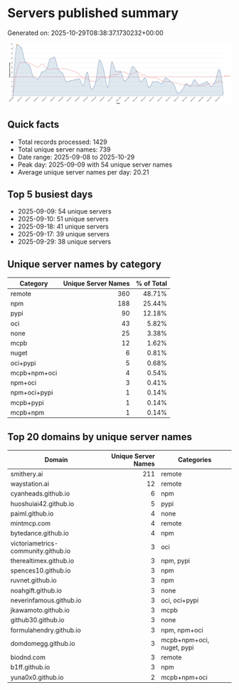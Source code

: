 # Servers published summary

Generated on: 2025-10-29T08:38:37.1730232+00:00

![Unique servers per day](servers-per-day.svg)

## Quick facts
- Total records processed: 1429
- Total unique server names: 739
- Date range: 2025-09-08 to 2025-10-29
- Peak day: 2025-09-09 with 54 unique server names
- Average unique server names per day: 20.21

## Top 5 busiest days
- 2025-09-09: 54 unique servers
- 2025-09-10: 51 unique servers
- 2025-09-18: 41 unique servers
- 2025-09-17: 39 unique servers
- 2025-09-29: 38 unique servers

## Unique server names by category

| Category | Unique Server Names | % of Total |
|----------|---------------------:|-----------:|
| remote | 360 | 48.71% |
| npm | 188 | 25.44% |
| pypi | 90 | 12.18% |
| oci | 43 | 5.82% |
| none | 25 | 3.38% |
| mcpb | 12 | 1.62% |
| nuget | 6 | 0.81% |
| oci+pypi | 5 | 0.68% |
| mcpb+npm+oci | 4 | 0.54% |
| npm+oci | 3 | 0.41% |
| npm+oci+pypi | 1 | 0.14% |
| mcpb+pypi | 1 | 0.14% |
| mcpb+npm | 1 | 0.14% |

## Top 20 domains by unique server names

| Domain | Unique Server Names | Categories |
|--------|---------------------:|------------|
| smithery.ai | 211 | remote |
| waystation.ai | 12 | remote |
| cyanheads.github.io | 6 | npm |
| huoshuiai42.github.io | 5 | pypi |
| paiml.github.io | 4 | none |
| mintmcp.com | 4 | remote |
| bytedance.github.io | 4 | npm |
| victoriametrics-community.github.io | 3 | oci |
| therealtimex.github.io | 3 | npm, pypi |
| spences10.github.io | 3 | npm |
| ruvnet.github.io | 3 | npm |
| noahgift.github.io | 3 | none |
| neverinfamous.github.io | 3 | oci, oci+pypi |
| jkawamoto.github.io | 3 | mcpb |
| github30.github.io | 3 | none |
| formulahendry.github.io | 3 | npm, npm+oci |
| domdomegg.github.io | 3 | mcpb+npm+oci, nuget, pypi |
| biodnd.com | 3 | remote |
| b1ff.github.io | 3 | npm |
| yuna0x0.github.io | 2 | mcpb+npm+oci |
